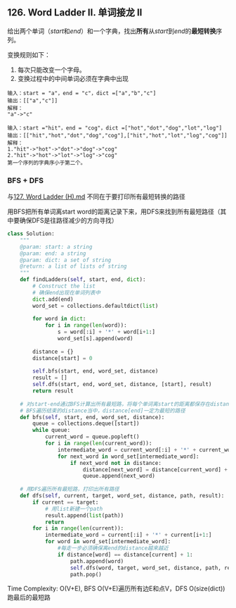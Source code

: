 ## 126. Word Ladder II. 单词接龙 II

给出两个单词（*start*和*end*）和一个字典，找出**所有**从*start*到*end*的**最短转换**序列。

变换规则如下：

1. 每次只能改变一个字母。
2. 变换过程中的中间单词必须在字典中出现

```
输入：start = "a"，end = "c"，dict =["a","b","c"]
输出：[["a","c"]]
解释：
"a"->"c"
```

```
输入：start ="hit"，end = "cog"，dict =["hot","dot","dog","lot","log"]
输出：[["hit","hot","dot","dog","cog"],["hit","hot","lot","log","cog"]]
解释：
1."hit"->"hot"->"dot"->"dog"->"cog"
2."hit"->"hot"->"lot"->"log"->"cog"
第一个序列的字典序小于第二个。
```

### BFS + DFS

与[127. Word Ladder (H).md](../BFS/127.%20Word%20Ladder%20(H).md) 不同在于要打印所有最短转换的路径

用BFS把所有单词离start word的距离记录下来，用DFS来找到所有最短路径（其中要确保DFS是往路径减少的方向寻找）

```python
class Solution:
    """
    @param: start: a string
    @param: end: a string
    @param: dict: a set of string
    @return: a list of lists of string
    """
    def findLadders(self, start, end, dict):
        # Construct the list
        # 确保end出现在单词列表中
        dict.add(end)
        word_set = collections.defaultdict(list)
        
        for word in dict:
            for i in range(len(word)):
                s = word[:i] + '*' + word[i+1:]
                word_set[s].append(word)
        
        distance = {}
        distance[start] = 0
        
        self.bfs(start, end, word_set, distance)
        result = []
        self.dfs(start, end, word_set, distance, [start], result)
        return result
    
    # 对start-end通过BFS计算出所有最短路，将每个单词离start的距离都保存在distance中
    # BFS遍历结束的distance当中，distance[end]一定为最短的路径
    def bfs(self, start, end, word_set, distance):
        queue = collections.deque([start])
        while queue:
            current_word = queue.popleft()
            for i in range(len(current_word)):
                intermediate_word = current_word[:i] + '*' + current_word[i+1:]
                for next_word in word_set[intermediate_word]:
                    if next_word not in distance:
                        distance[next_word] = distance[current_word] + 1
                        queue.append(next_word)
                        
    # 用DFS遍历所有最短路，打印出所有路径              
    def dfs(self, current, target, word_set, distance, path, result):
        if current == target:
            # 用list新建一个path
            result.append(list(path))
            return
        for i in range(len(current)):
            intermediate_word = current[:i] + '*' + current[i+1:]
            for word in word_set[intermediate_word]:
                #每走一步必须确保离end的distance越来越近
                if distance[word] == distance[current] + 1:
                    path.append(word)
                    self.dfs(word, target, word_set, distance, path, result)
                    path.pop()
```

Time Complexity: O(V+E), BFS O(V+E)遍历所有边E和点V，DFS O(size(dict))跑最后的最短路
